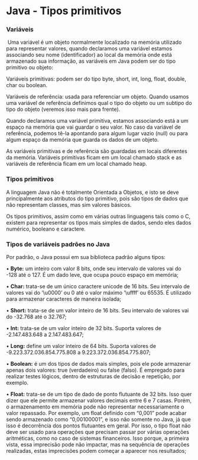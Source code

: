 # Java - Tipos primitivos

### Variáveis

​        Uma variável é um objeto normalmente localizado na memória utilizado para representar valores, quando declaramos uma variável estamos associando seu nome (identificador) ao local da memória onde está armazenado sua informação, as variáveis em Java podem ser do tipo primitivo ou objeto:

Variáveis primitivas: podem ser do tipo byte, short, int, long, float, double, char ou boolean.

Variáveis de referência: usada para referenciar um objeto. Quando usamos uma variável de referência definimos qual o tipo do objeto ou um subtipo do tipo do objeto (veremos isso mais para frente).

Quando declaramos uma variável primitiva, estamos associando está a um espaço na memória que vai guardar o seu valor. No caso da variável de referência, podemos tê-la apontando para algum lugar vazio (null) ou para algum espaço da memória que guarda os dados de um objeto.

As variáveis primitivas e de referência são guardadas em locais diferentes da memória. Variáveis primitivas ficam em um local chamado stack e as variáveis de referência ficam em um local chamado heap.

### Tipos primitivos

A linguagem Java não é totalmente Orientada a Objetos, e isto se deve principalmente aos atributos do tipo primitivo, pois são tipos de dados que não representam classes, mas sim valores básicos.

Os tipos primitivos, assim como em várias outras linguagens tais como o C, existem para representar os tipos mais simples de dados, sendo eles dados numérico, booleano e caractere. 



### Tipos de variáveis padrões no Java

Por padrão, o Java possui em sua biblioteca padrão alguns tipos:

• **Byte:** um inteiro com valor 8 bits, onde seu intervalo de valores vai do -128 até o 127. É um dado leve, que ocupa pouco espaço em memória;

• **Char:** trata-se de um único caractere unicode de 16 bits. Seu intervalo de valores vai do ‘\u0000’ ou 0 até o valor máximo ‘\uffff’ ou 65535. É utilizado para armazenar caracteres de maneira isolada;

• **Short:** trata-se de um valor inteiro de 16 bits. Seu intervalo de valores vai do -32.768 até o 32.767;

• **Int:** trata-se de um valor inteiro de 32 bits. Suporta valores de -2.147.483.648 a 2.147.483.647;

• **Long:** define um valor inteiro de 64 bits. Suporta valores de -9.223.372.036.854.775.808 a 9.223.372.036.854.775.807;

• **Boolean:** é um dos tipos de dados mais simples, pois ele pode armazenar apenas dois valores: true (verdadeiro) ou false (falso). É empregado para realizar testes lógicos, dentro de estruturas de decisão e repetição, por exemplo.

• **Float:** trata-se de um tipo de dado de ponto flutuante de 32 bits. Isso quer dizer que ele permite armazenar valores decimais entre 6 e 7 casas. Porém, o armazenamento em memória pode não representar necessariamente o valor repassado. Por exemplo, um float definido com “0,001” pode acabar sendo armazenado como “0,00100001”, e isso não somente no Java, já que isso é decorrência dos pontos flutuantes em geral. Por isso, o tipo float não deve ser usado para operações que precisam passar por várias operações aritméticas, como no caso de sistemas financeiros. Isso porque, a primeira vista, essa imprecisão pode não impactar, mas na sequência de operações realizadas, estas imprecisões podem começar a aparecer nos resultados;
